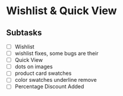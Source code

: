 # Wishlist & Quick View

## Subtasks

- [ ] Wishlist
- [ ] wishlist fixes, some bugs are their
- [ ] Quick View
- [ ] dots on images
- [ ] product card swatches
- [ ] color swatches underline remove
- [ ] Percentage Discount Added